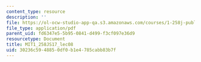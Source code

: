 ```yaml
---
content_type: resource
description: ''
file: https://ol-ocw-studio-app-qa.s3.amazonaws.com/courses/1-258j-public-transportation-systems-spring-2017/30236c5948850df0b1e4785cabb83b7f_MIT1_258JS17_lec08.pdf
file_type: application/pdf
parent_uid: fd6347e5-5b95-0841-d499-f3cf097e36d9
resourcetype: Document
title: MIT1_258JS17_lec08
uid: 30236c59-4885-0df0-b1e4-785cabb83b7f
---
```

